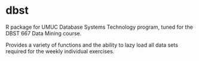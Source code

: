 # dbst
R package for UMUC Database Systems Technology program, tuned for the DBST 667 Data Mining course.

Provides a variety of functions and the ability to lazy load all data sets required for the weekly individual exercises.

